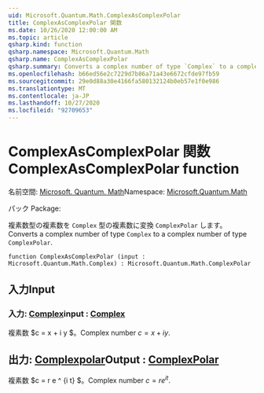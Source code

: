 ```yaml
---
uid: Microsoft.Quantum.Math.ComplexAsComplexPolar
title: ComplexAsComplexPolar 関数
ms.date: 10/26/2020 12:00:00 AM
ms.topic: article
qsharp.kind: function
qsharp.namespace: Microsoft.Quantum.Math
qsharp.name: ComplexAsComplexPolar
qsharp.summary: Converts a complex number of type `Complex` to a complex number of type `ComplexPolar`.
ms.openlocfilehash: b66ed56e2c7229d7b86a71a43e6672cfde97fb59
ms.sourcegitcommit: 29e0d88a30e4166fa580132124b0eb57e1f0e986
ms.translationtype: MT
ms.contentlocale: ja-JP
ms.lasthandoff: 10/27/2020
ms.locfileid: "92709653"
---
```

# <a name="complexascomplexpolar-function"></a><span data-ttu-id="2dccc-102">ComplexAsComplexPolar 関数</span><span class="sxs-lookup"><span data-stu-id="2dccc-102">ComplexAsComplexPolar function</span></span>

<span data-ttu-id="2dccc-103">名前空間: [Microsoft. Quantum. Math](xref:Microsoft.Quantum.Math)</span><span class="sxs-lookup"><span data-stu-id="2dccc-103">Namespace: [Microsoft.Quantum.Math](xref:Microsoft.Quantum.Math)</span></span>

<span data-ttu-id="2dccc-104">パック [](https://nuget.org/packages/)</span><span class="sxs-lookup"><span data-stu-id="2dccc-104">Package: [](https://nuget.org/packages/)</span></span>


<span data-ttu-id="2dccc-105">複素数型の複素数を `Complex` 型の複素数に変換 `ComplexPolar` します。</span><span class="sxs-lookup"><span data-stu-id="2dccc-105">Converts a complex number of type `Complex` to a complex number of type `ComplexPolar`.</span></span>

```qsharp
function ComplexAsComplexPolar (input : Microsoft.Quantum.Math.Complex) : Microsoft.Quantum.Math.ComplexPolar
```


## <a name="input"></a><span data-ttu-id="2dccc-106">入力</span><span class="sxs-lookup"><span data-stu-id="2dccc-106">Input</span></span>

### <a name="input--complex"></a><span data-ttu-id="2dccc-107">入力: [Complex](xref:Microsoft.Quantum.Math.Complex)</span><span class="sxs-lookup"><span data-stu-id="2dccc-107">input : [Complex](xref:Microsoft.Quantum.Math.Complex)</span></span>

<span data-ttu-id="2dccc-108">複素数 $c = x + i y $。</span><span class="sxs-lookup"><span data-stu-id="2dccc-108">Complex number $c = x + i y$.</span></span>



## <a name="output--complexpolar"></a><span data-ttu-id="2dccc-109">出力: [Complexpolar](xref:Microsoft.Quantum.Math.ComplexPolar)</span><span class="sxs-lookup"><span data-stu-id="2dccc-109">Output : [ComplexPolar](xref:Microsoft.Quantum.Math.ComplexPolar)</span></span>

<span data-ttu-id="2dccc-110">複素数 $c = r e ^ {i t} $。</span><span class="sxs-lookup"><span data-stu-id="2dccc-110">Complex number $c = r e^{i t}$.</span></span>